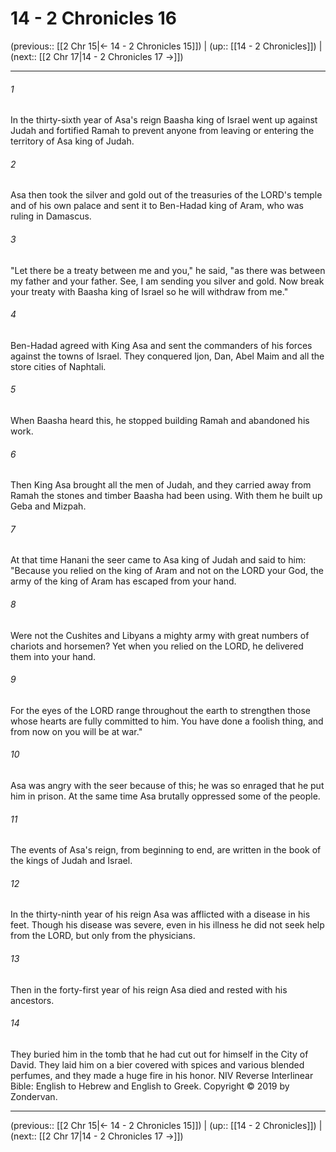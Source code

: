 # 14 - 2 Chronicles 16

(previous:: [[2 Chr 15|← 14 - 2 Chronicles 15]]) | (up:: [[14 - 2 Chronicles]]) | (next:: [[2 Chr 17|14 - 2 Chronicles 17 →]])

***


###### 1 
In the thirty-sixth year of Asa's reign Baasha king of Israel went up against Judah and fortified Ramah to prevent anyone from leaving or entering the territory of Asa king of Judah. 

###### 2 
Asa then took the silver and gold out of the treasuries of the LORD's temple and of his own palace and sent it to Ben-Hadad king of Aram, who was ruling in Damascus. 

###### 3 
"Let there be a treaty between me and you," he said, "as there was between my father and your father. See, I am sending you silver and gold. Now break your treaty with Baasha king of Israel so he will withdraw from me." 

###### 4 
Ben-Hadad agreed with King Asa and sent the commanders of his forces against the towns of Israel. They conquered Ijon, Dan, Abel Maim and all the store cities of Naphtali. 

###### 5 
When Baasha heard this, he stopped building Ramah and abandoned his work. 

###### 6 
Then King Asa brought all the men of Judah, and they carried away from Ramah the stones and timber Baasha had been using. With them he built up Geba and Mizpah. 

###### 7 
At that time Hanani the seer came to Asa king of Judah and said to him: "Because you relied on the king of Aram and not on the LORD your God, the army of the king of Aram has escaped from your hand. 

###### 8 
Were not the Cushites and Libyans a mighty army with great numbers of chariots and horsemen? Yet when you relied on the LORD, he delivered them into your hand. 

###### 9 
For the eyes of the LORD range throughout the earth to strengthen those whose hearts are fully committed to him. You have done a foolish thing, and from now on you will be at war." 

###### 10 
Asa was angry with the seer because of this; he was so enraged that he put him in prison. At the same time Asa brutally oppressed some of the people. 

###### 11 
The events of Asa's reign, from beginning to end, are written in the book of the kings of Judah and Israel. 

###### 12 
In the thirty-ninth year of his reign Asa was afflicted with a disease in his feet. Though his disease was severe, even in his illness he did not seek help from the LORD, but only from the physicians. 

###### 13 
Then in the forty-first year of his reign Asa died and rested with his ancestors. 

###### 14 
They buried him in the tomb that he had cut out for himself in the City of David. They laid him on a bier covered with spices and various blended perfumes, and they made a huge fire in his honor. NIV Reverse Interlinear Bible: English to Hebrew and English to Greek. Copyright © 2019 by Zondervan.

***

(previous:: [[2 Chr 15|← 14 - 2 Chronicles 15]]) | (up:: [[14 - 2 Chronicles]]) | (next:: [[2 Chr 17|14 - 2 Chronicles 17 →]])
